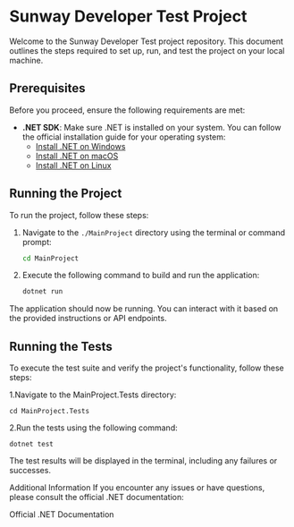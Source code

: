 # Sunway Developer Test Project

Welcome to the Sunway Developer Test project repository. This document outlines the steps required to set up, run, and test the project on your local machine.

## Prerequisites

Before you proceed, ensure the following requirements are met:

- **.NET SDK**: Make sure .NET is installed on your system. You can follow the official installation guide for your operating system:
  - [Install .NET on Windows](https://learn.microsoft.com/en-us/dotnet/core/install/windows#install-with-visual-studio-code)
  - [Install .NET on macOS](https://learn.microsoft.com/en-us/dotnet/core/install/macos)
  - [Install .NET on Linux](https://learn.microsoft.com/en-us/dotnet/core/install/linux)

## Running the Project

To run the project, follow these steps:

1. Navigate to the `./MainProject` directory using the terminal or command prompt:

   ```bash
   cd MainProject
   
2. Execute the following command to build and run the application:

    ```bash
    dotnet run

The application should now be running. You can interact with it based on the provided instructions or API endpoints.

## Running the Tests
To execute the test suite and verify the project's functionality, follow these steps:

1.Navigate to the MainProject.Tests directory:

    cd MainProject.Tests

2.Run the tests using the following command:

    dotnet test

The test results will be displayed in the terminal, including any failures or successes.

Additional Information
If you encounter any issues or have questions, please consult the official .NET documentation:

Official .NET Documentation
